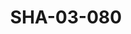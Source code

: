 ---
pid: SHA-03-080
title: SHA-03-080
language: en
collection: Sharhabil Ahmed
original_label: 
rights: Sharhabil Ahmed
location_of_original: Sharhabil Ahmed
photographer_or_studio: 
scanned_from: photograph 8.9 by 13.9
_date: '1965'
location: Khartoum
description: Sharhabil Ahmed with flute
additional_notes: 
permission_display: 'yes'
on_server: 'no'
on_website: 'no'
permalink: "/archive/en/sha-03-080.html"
layout: photo-page
---